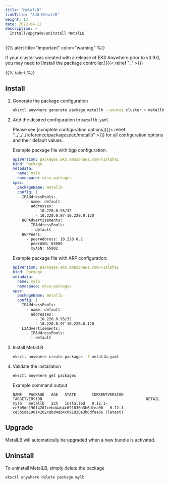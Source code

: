 ```yaml
---
title: "MetalLB"
linkTitle: "Add MetalLB"
weight: 13
date: 2022-04-12
description: >
  Install/upgrade/uninstall MetalLB
---
```


{{% alert title="Important" color="warning" %}}

If your cluster was created with a release of EKS Anywhere prior to v0.9.0, you may need to [install the package controller.]({{< relref ".." >}})

{{% /alert %}}

## Install

<!-- this content needs to be indented so the numbers are automatically incremented -->
1. Generate the package configuration
   ```bash
   eksctl anywhere generate package metallb --source cluster > metallb.yaml
   ```

1. Add the desired configuration to `metallb.yaml`

   Please see [complete configuration options]({{< relref "../../../reference/packagespec/metallb" >}}) for all configuration options and their default values.

    Example package file with bgp configuration:
    ```yaml
    apiVersion: packages.eks.amazonaws.com/v1alpha1
    kind: Package
    metadata:
      name: mylb
      namespace: eksa-packages
    spec:
      packageName: metallb
      config: |
        IPAddressPools:
          - name: default
            addresses:
              - 10.220.0.93/32
              - 10.220.0.97-10.220.0.120
        BGPAdvertisements:
          - IPAddressPools:
            - default
        BGPPeers:
          - peerAddress: 10.220.0.2
            peerASN: 65000
            myASN: 65002
    ```

    Example package file with ARP configuration:
    ```yaml
    apiVersion: packages.eks.amazonaws.com/v1alpha1
    kind: Package
    metadata:
      name: mylb
      namespace: eksa-packages
    spec:
      packageName: metallb
      config: |
        IPAddressPools:
          - name: default
            addresses:
              - 10.220.0.93/32
              - 10.220.0.97-10.220.0.120
        L2Advertisements:
          - IPAddressPools:
            - default
    ```


1. Install MetalLB

   ```bash
   eksctl anywhere create packages -f metallb.yaml
   ```

1. Validate the installation

   ```bash
   eksctl anywhere get packages
   ```

   Example command output
   ```
   NAME   PACKAGE   AGE   STATE       CURRENTVERSION                                    TARGETVERSION                                              DETAIL
   mylb   metallb   22h   installed   0.12.1-ce5b5de19014202cebd4ab4c091830a3b6dfea06   0.12.1-ce5b5de19014202cebd4ab4c091830a3b6dfea06 (latest)
   ```


## Upgrade

MetalLB will automatically be upgraded when a new bundle is activated.

## Uninstall

To uninstall MetalLB, simply delete the package

```bash
eksctl anywhere delete package mylb
```
